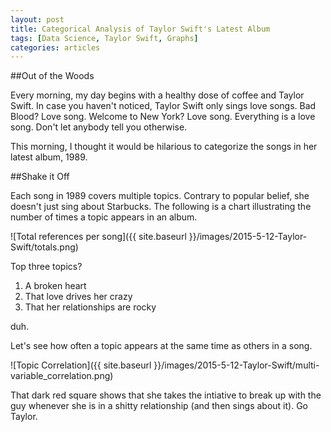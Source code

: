 ```yaml
---
layout: post
title: Categorical Analysis of Taylor Swift's Latest Album
tags: [Data Science, Taylor Swift, Graphs]
categories: articles
---
```

##Out of the Woods

Every morning, my day begins with a healthy dose of coffee and Taylor Swift. In case you haven't noticed, Taylor Swift only sings love songs. Bad Blood? Love song. Welcome to New York? Love song. Everything is a love song. Don't let anybody tell you otherwise.

This morning, I thought it would be hilarious to categorize the songs in her latest album, 1989.

##Shake it Off

Each song in 1989 covers multiple topics. Contrary to popular belief, she doesn't just sing about Starbucks. The following is a chart illustrating the number of times a topic appears in an album.

![Total references per song]({{ site.baseurl }}/images/2015-5-12-Taylor-Swift/totals.png)

Top three topics?

1. A broken heart
2. That love drives her crazy
3. That her relationships are rocky

duh.

Let's see how often a topic appears at the same time as others in a song.

![Topic Correlation]({{ site.baseurl }}/images/2015-5-12-Taylor-Swift/multi-variable_correlation.png)

That dark red square shows that she takes the intiative to break up with the guy whenever she is in a shitty relationship (and then sings about it). Go Taylor.
